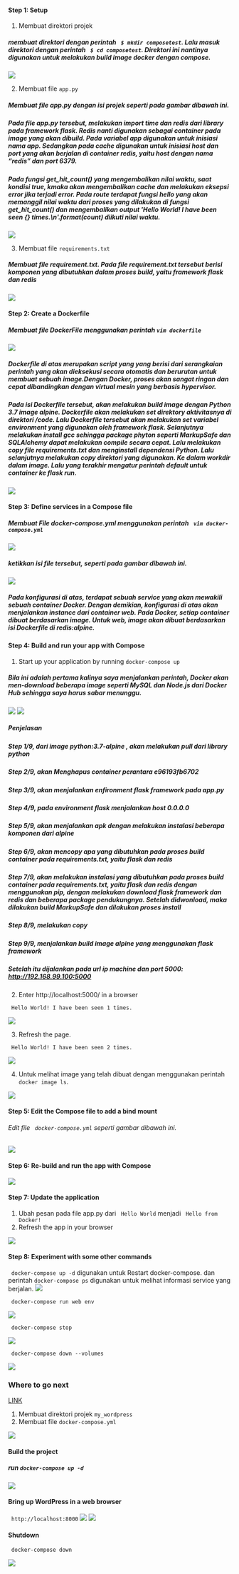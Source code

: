 #### Step 1: Setup
1. Membuat direktori projek
##### membuat direktori dengan perintah ``` $ mkdir composetest```. Lalu masuk direktori dengan perintah ``` $ cd composetest```. Direktori ini nantinya digunakan untuk melakukan build image docker dengan compose.
	
![](https://github.com/Tyassasmita/tekn-cloud-computing/blob/master/minggu-08/l1.jpg)

2. Membuat file ```app.py```
##### Membuat file app.py dengan isi projek seperti pada gambar dibawah ini.
##### Pada file app.py tersebut, melakukan import time dan redis dari library pada framework flask. Redis nanti digunakan sebagai container pada image yang akan dibuild. Pada variabel app digunakan untuk inisiasi nama app. Sedangkan pada cache digunakan untuk inisiasi host dan port yang akan berjalan di container redis, yaitu host dengan nama “redis” dan port 6379.
##### Pada fungsi get_hit_count() yang mengembalikan nilai waktu, saat kondisi true, kmaka akan mengembalikan cache dan melakukan eksepsi error jika terjadi error.  Pada route terdapat fungsi hello yang akan memanggil nilai waktu dari proses yang dilakukan di fungsi get_hit_count() dan mengembalikan output 'Hello World! I have been seen {} times.\n'.format(count) diikuti nilai waktu.

![](https://github.com/Tyassasmita/tekn-cloud-computing/blob/master/minggu-08/l2.jpg)

3. Membuat file ```requirements.txt```
##### Membuat file requirement.txt. Pada file requirement.txt tersebut berisi komponen yang dibutuhkan dalam proses build, yaitu framework flask dan redis
![](https://github.com/Tyassasmita/tekn-cloud-computing/blob/master/minggu-08/l3.jpg)

#### Step 2: Create a Dockerfile
##### Membuat file DockerFile menggunakan perintah ```vim dockerfile```
![](https://github.com/Tyassasmita/tekn-cloud-computing/blob/master/minggu-08/21.jpg)
##### Dockerfile di atas merupakan script yang yang berisi dari serangkaian perintah yang akan dieksekusi secara otomatis dan berurutan untuk membuat sebuah image.Dengan Docker, proses akan sangat ringan dan cepat dibandingkan dengan virtual mesin yang berbasis hypervisor. 
##### Pada isi Dockerfile tersebut, akan melakukan build image dengan Python 3.7 image alpine. Dockerfile akan melakukan set direktory aktivitasnya di direktori /code. Lalu Dockerfile tersebut akan melakukan set variabel environment yang digunakan oleh framework flask. Selanjutnya melakukan install gcc sehingga package phyton seperti MarkupSafe dan SQLAlchemy dapat melakukan compile secara cepat. Lalu melakukan copy file requirements.txt dan menginstall dependensi Python. Lalu selanjutnya melakukan copy direktori yang digunakan. Ke dalam workdir dalam image. Lalu yang terakhir mengatur perintah default untuk container ke flask run.
![](https://github.com/Tyassasmita/tekn-cloud-computing/blob/master/minggu-08/22.jpg)
#### Step 3: Define services in a Compose file
##### Membuat File docker-compose.yml menggunakan perintah ``` vim docker-compose.yml```
![](https://github.com/Tyassasmita/tekn-cloud-computing/blob/master/minggu-08/31.jpg)
##### ketikkan isi file tersebut, seperti pada gambar dibawah ini.
![](https://github.com/Tyassasmita/tekn-cloud-computing/blob/master/minggu-08/32.jpg)
##### Pada konfigurasi di atas, terdapat sebuah service yang akan mewakili sebuah container Docker. Dengan demikian, konfigurasi di atas akan menjalankan instance dari container web. Pada Docker, setiap container dibuat berdasarkan image. Untuk web, image akan dibuat berdasarkan isi Dockerfile di redis:alpine.

#### Step 4: Build and run your app with Compose
1. Start up your application by running ```docker-compose up```
##### Bila ini adalah pertama kalinya saya menjalankan perintah, Docker akan men-download beberapa image seperti MySQL dan Node.js dari Docker Hub sehingga saya harus sabar menunggu.

![](https://github.com/Tyassasmita/tekn-cloud-computing/blob/master/minggu-08/41.jpg)
![](https://github.com/Tyassasmita/tekn-cloud-computing/blob/master/minggu-08/411.jpg)
##### Penjelasan 
##### Step 1/9, dari image python:3.7-alpine , akan melakukan pull dari library python

##### Step 2/9, akan Menghapus container  perantara e96193fb6702

##### Step 3/9, akan menjalankan enfironment flask framework pada app.py

##### Step 4/9, pada environment flask menjalankan host 0.0.0.0

##### Step 5/9, akan menjalankan apk dengan melakukan instalasi beberapa komponen dari alpine

##### Step 6/9, akan mencopy apa yang dibutuhkan pada proses build container pada requirements.txt, yaitu flask dan redis

##### Step 7/9, akan melakukan instalasi yang dibutuhkan pada proses build container pada requirements.txt, yaitu flask dan redis dengan menggunakan pip, dengan melakukan download flask framework dan redis dan beberapa package pendukungnya. Setelah didwonload, maka dilakukan build MarkupSafe dan dilakukan proses install

##### Step 8/9, melakukan copy

##### Step 9/9, menjalankan build image alpine yang menggunakan flask framework
##### Setelah itu dijalankan pada url ip machine dan port 5000: http://192.168.99.100:5000
2. Enter http://localhost:5000/ in a browser

``` Hello World! I have been seen 1 times.```

![](https://github.com/Tyassasmita/tekn-cloud-computing/blob/master/minggu-08/42.jpg)

3. Refresh the page.

``` Hello World! I have been seen 2 times.```

![](https://github.com/Tyassasmita/tekn-cloud-computing/blob/master/minggu-08/43.jpg)

4. Untuk melihat image yang telah dibuat dengan menggunakan perintah ```docker image ls```.

![](https://github.com/Tyassasmita/tekn-cloud-computing/blob/master/minggu-08/44.jpg)
#### Step 5: Edit the Compose file to add a bind mount
###### Edit file ``` docker-compose.yml``` seperti gambar dibawah ini.

![](https://github.com/Tyassasmita/tekn-cloud-computing/blob/master/minggu-08/5.jpg)
#### Step 6: Re-build and run the app with Compose
![](https://github.com/Tyassasmita/tekn-cloud-computing/blob/master/minggu-08/6.jpg)
#### Step 7: Update the application
1. Ubah pesan pada file app.py dari ``` Hello World``` menjadi ``` Hello from Docker!```
2. Refresh the app in your browser

![](https://github.com/Tyassasmita/tekn-cloud-computing/blob/master/minggu-08/72.jpg)
#### Step 8: Experiment with some other commands
``` docker-compose up -d``` digunakan untuk Restart docker-compose. dan perintah ``` docker-compose ps ``` digunakan untuk melihat informasi service yang berjalan.
![](https://github.com/Tyassasmita/tekn-cloud-computing/blob/master/minggu-08/8.jpg)

``` docker-compose run web env```

![](https://github.com/Tyassasmita/tekn-cloud-computing/blob/master/minggu-08/81.jpg)

``` docker-compose stop```

![](https://github.com/Tyassasmita/tekn-cloud-computing/blob/master/minggu-08/82.jpg)

``` docker-compose down --volumes```

![](https://github.com/Tyassasmita/tekn-cloud-computing/blob/master/minggu-08/83.jpg)

### Where to go next
[LINK](https://docs.docker.com/compose/wordpress/)
1. Membuat direktori projek ```my_wordpress```
2. Membuat file ```docker-compose.yml```

![](https://github.com/Tyassasmita/tekn-cloud-computing/blob/master/minggu-08/84.jpg)

#### Build the project
##### run ```docker-compose up -d```
![](https://github.com/Tyassasmita/tekn-cloud-computing/blob/master/minggu-08/85.jpg)

#### Bring up WordPress in a web browser
``` http://localhost:8000```
![](https://github.com/Tyassasmita/tekn-cloud-computing/blob/master/minggu-08/86.jpg)
![](https://github.com/Tyassasmita/tekn-cloud-computing/blob/master/minggu-08/87.jpg)
#### Shutdown
``` docker-compose down```

![](https://github.com/Tyassasmita/tekn-cloud-computing/blob/master/minggu-08/88.jpg)